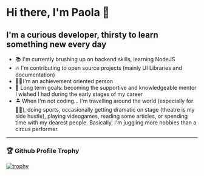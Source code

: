 # Hi there, I'm Paola 👋

## I'm a curious developer, thirsty to learn something new every day 

- 📚 I'm currently brushing up on backend skills, learning NodeJS
- 🔥 I'm contributing to open source projects (mainly UI Libraries and documentation)
- 👩‍🎓 I'm an achievement oriented person
- 🥅 Long term goals: becoming the supportive and knowledgeable mentor I wished I had during the early stages of my career
- 🏝️ When I'm not coding... I'm travelling around the world (especially for 🏄‍♀️), doing sports, occasionally getting dramatic on stage (theatre is my side hustle), playing videogames, reading some articles, or spending time with my dearest people. Basically, I'm juggling more hobbies than a circus performer.
---

### 🏆 Github Profile Trophy 
[![trophy](https://github-profile-trophy.vercel.app/?username=paolapog&no-bg=true&row=1&theme=onedark)](https://github.com/ryo-ma/github-profile-trophy)

